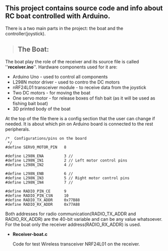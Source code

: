## This project contains source code and info about RC boat controlled with Arduino.
  There is a two main parts in the project: the boat and the controller(joystick). 

> ## The Boat:
  The boat play the role of the receiver and its source file is called ''**receiver.ino**''.
  Hardware components used for it are:
  - Arduino Uno - used to control all components
  - L298N motor driver - used to contro the DC motors
  - nRF24L01 transceiver module - to receive data from the joystick
  - Two DC motors - for moving the boat
  - One servo motor - for release boxes of fish bait (as it will be used as fishing bait boat)
  - 3D printed body of the boat
  
  At the top of the file there is a config section that the user can change if needed.
  It is about which pin on Arduino board is connected to the rest peripherals.
  ```
  /*  Configurations/pins on the board
   */
  #define SERVO_MOTOR_PIN   8

  #define L298N_ENA         3 //
  #define L298N_IN1         2 // Left motor control pins
  #define L298N_IN2         4 //

  #define L298N_ENB         6 //
  #define L298N_IN3         5 // Right motor control pins
  #define L298N_IN4         7 //

  #define RADIO_PIN_CE      9
  #define RADIO_PIN_CSN     10
  #define RADIO_TX_ADDR     0x77B88
  #define RADIO_RX_ADDR     0x77A88
  ```
  Both addresses for radio communication(RADIO_TX_ADDR and RADIO_RX_ADDR) are the 40-bit variable and can be any value whatsoever.
  For the boat only the receiver address(RADIO_RX_ADDR) is used.

* **Receiver-boat.c**

  Code for test Wireless transceiver NRF24L01 on the receiver.
